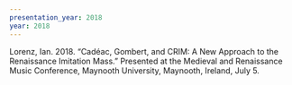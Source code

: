 ```yaml
---
presentation_year: 2018
year: 2018
---
```


Lorenz, Ian. 2018. “Cadéac, Gombert, and CRIM: A New Approach to the Renaissance Imitation Mass.” Presented at the Medieval and Renaissance Music Conference, Maynooth University, Maynooth, Ireland, July 5.